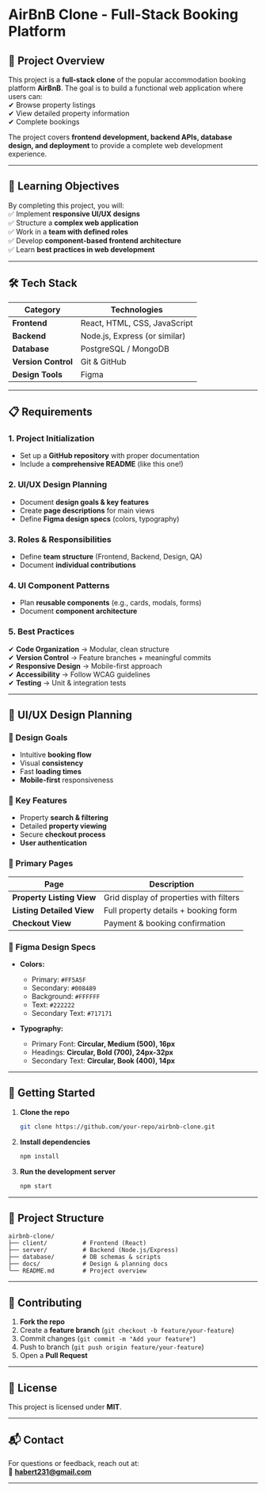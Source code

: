 # **AirBnB Clone - Full-Stack Booking Platform**  


## **📌 Project Overview**  
This project is a **full-stack clone** of the popular accommodation booking platform **AirBnB**. The goal is to build a functional web application where users can:  
✔ Browse property listings  
✔ View detailed property information  
✔ Complete bookings  

The project covers **frontend development, backend APIs, database design, and deployment** to provide a complete web development experience.  

---

## **🎯 Learning Objectives**  
By completing this project, you will:  
✅ Implement **responsive UI/UX designs**  
✅ Structure a **complex web application**  
✅ Work in a **team with defined roles**  
✅ Develop **component-based frontend architecture**  
✅ Learn **best practices in web development**  

---

## **🛠 Tech Stack**  
| Category       | Technologies |
|---------------|-------------|
| **Frontend**  | React, HTML, CSS, JavaScript |
| **Backend**   | Node.js, Express (or similar) |
| **Database**  | PostgreSQL / MongoDB |
| **Version Control** | Git & GitHub |
| **Design Tools** | Figma |

---

## **📋 Requirements**  

### **1. Project Initialization**  
- Set up a **GitHub repository** with proper documentation  
- Include a **comprehensive README** (like this one!)  

### **2. UI/UX Design Planning**  
- Document **design goals & key features**  
- Create **page descriptions** for main views  
- Define **Figma design specs** (colors, typography)  

### **3. Roles & Responsibilities**  
- Define **team structure** (Frontend, Backend, Design, QA)  
- Document **individual contributions**  

### **4. UI Component Patterns**  
- Plan **reusable components** (e.g., cards, modals, forms)  
- Document **component architecture**  

### **5. Best Practices**  
✔ **Code Organization** → Modular, clean structure  
✔ **Version Control** → Feature branches + meaningful commits  
✔ **Responsive Design** → Mobile-first approach  
✔ **Accessibility** → Follow WCAG guidelines  
✔ **Testing** → Unit & integration tests  

---

## **🎨 UI/UX Design Planning**  

### **🎯 Design Goals**  
- Intuitive **booking flow**  
- Visual **consistency**  
- Fast **loading times**  
- **Mobile-first** responsiveness  

### **🔑 Key Features**  
- Property **search & filtering**  
- Detailed **property viewing**  
- Secure **checkout process**  
- **User authentication**  

### **📄 Primary Pages**  
| Page | Description |
|------|------------|
| **Property Listing View** | Grid display of properties with filters |
| **Listing Detailed View** | Full property details + booking form |
| **Checkout View** | Payment & booking confirmation |

### **🎨 Figma Design Specs**  
- **Colors:**  
  - Primary: `#FF5A5F`  
  - Secondary: `#008489`  
  - Background: `#FFFFFF`  
  - Text: `#222222`  
  - Secondary Text: `#717171`  

- **Typography:**  
  - Primary Font: **Circular, Medium (500), 16px**  
  - Headings: **Circular, Bold (700), 24px-32px**  
  - Secondary Text: **Circular, Book (400), 14px**  

---

## **🚀 Getting Started**  
1. **Clone the repo**  
   ```bash
   git clone https://github.com/your-repo/airbnb-clone.git
   ```
2. **Install dependencies**  
   ```bash
   npm install
   ```
3. **Run the development server**  
   ```bash
   npm start
   ```

---

## **📂 Project Structure**  
```
airbnb-clone/  
├── client/          # Frontend (React)  
├── server/          # Backend (Node.js/Express)  
├── database/        # DB schemas & scripts  
├── docs/            # Design & planning docs  
└── README.md        # Project overview  
```

---

## **🤝 Contributing**  
1. **Fork the repo**  
2. Create a **feature branch** (`git checkout -b feature/your-feature`)  
3. Commit changes (`git commit -m "Add your feature"`)  
4. Push to branch (`git push origin feature/your-feature`)  
5. Open a **Pull Request**  

---

## **📜 License**  
This project is licensed under **MIT**.  

---

## **📬 Contact**  
For questions or feedback, reach out at:  
📧 **habert231@gmail.com**  

---

